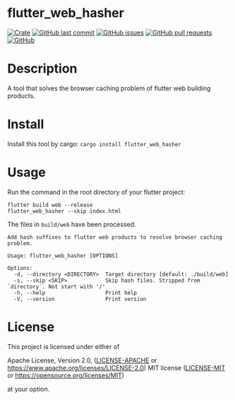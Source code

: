 # flutter_web_hasher

[![Crate](https://img.shields.io/crates/v/flutter_web_hasher.svg)](https://crates.io/crates/flutter_web_hasher)
[![GitHub last commit](https://img.shields.io/github/last-commit/xuxiaocheng0201/flutter_web_hasher)](https://github.com/xuxiaocheng0201/flutter_web_hasher/commits/master)
[![GitHub issues](https://img.shields.io/github/issues-raw/xuxiaocheng0201/flutter_web_hasher)](https://github.com/xuxiaocheng0201/flutter_web_hasher/issues)
[![GitHub pull requests](https://img.shields.io/github/issues-pr/xuxiaocheng0201/flutter_web_hasher)](https://github.com/xuxiaocheng0201/flutter_web_hasher/pulls)
[![GitHub](https://img.shields.io/github/license/xuxiaocheng0201/flutter_web_hasher)](https://github.com/xuxiaocheng0201/flutter_web_hasher/blob/master/LICENSE-MIT)

# Description

A tool that solves the browser caching problem of flutter web building products.

# Install

Install this tool by cargo:
`cargo install flutter_web_hasher`

# Usage

Run the command in the root directory of your flutter project:
```shell
flutter build web --release
flutter_web_hasher --skip index.html
```

The files in `build/web` have been processed.

```text
Add hash suffixes to flutter web products to resolve browser caching problem.

Usage: flutter_web_hasher [OPTIONS]

Options:
  -d, --directory <DIRECTORY>  Target directory [default: ./build/web]
  -s, --skip <SKIP>            Skip hash files. Stripped from `directory`. Not start with '/'
  -h, --help                   Print help
  -V, --version                Print version
```

# License

This project is licensed under either of

Apache License, Version 2.0, ([LICENSE-APACHE](LICENSE-APACHE) or https://www.apache.org/licenses/LICENSE-2.0)
MIT license ([LICENSE-MIT](LICENSE-MIT) or https://opensource.org/licenses/MIT)

at your option.
